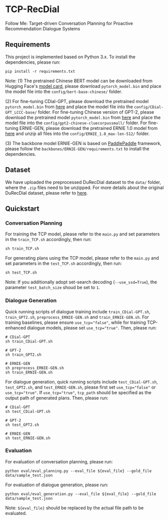 # TCP-RecDial
Follow Me: Target-driven Conversation Planning for Proactive Recommendation Dialogue Systems


## Requirements
This project is implemented based on Python 3.x. To install the dependencies, please run:
```
pip install -r requirements.txt
```
Note: (1) The pretrained Chinese BERT model can be downloaded from Hugging Face's [model card](https://huggingface.co/bert-base-chinese/tree/main), please download `pytorch_model.bin` and place the model file into the `config/bert-base-chinese/` folder. 

(2) For fine-tuning CDial-GPT, please download the pretrained model `pytorch_model.bin` from [here](https://huggingface.co/thu-coai/CDial-GPT_LCCC-base/tree/main) and place the model file into the `config/CDial-GPT_LCCC-base/` folder. For fine-tuning Chinese version of GPT-2, please download the pretrained model `pytorch_model.bin` from [here](https://huggingface.co/uer/gpt2-chinese-cluecorpussmall/tree/main) and place the model file into the `config/gpt2-chinese-cluecorpussmall/` folder. For fine-tuning ERNIE-GEN, please download the pretrained ERNIE 1.0 model from [here](https://ernie.bj.bcebos.com/ERNIE_1.0_max-len-512.tar.gz) and unzip all files into the `config/ERNIE_1.0_max-len-512/` folder.

(3) The backbone model ERNIE-GEN is based on [PaddlePaddle](https://www.paddlepaddle.org.cn/) framework, please follow the `backbones/ERNIE-GEN/requirements.txt` to install the dependencies.


## Dataset
We have uploaded the preprocessed DuRecDial dataset to the `data/` folder, where the `.zip` files need to be unzipped. For more details about the original DuRecDial dataset, please refer to [here](https://github.com/PaddlePaddle/Research/tree/master/NLP/ACL2020-DuRecDial).

## Quickstart

### Conversation Planning

For training the TCP model, please refer to the `main.py` and set parameters in the `train_TCP.sh` accordingly, then run:
```
sh train_TCP.sh
```

For generating plans using the TCP model, please refer to the `main.py` and set parameters in the `test_TCP.sh` accordingly, then run:
```
sh test_TCP.sh
```
Note: If you additionally adopt set-search decoding (`--use_ssd=True`), the parameter `test_batch_size` shoud be set to `1`.


### Dialogue Generation

Quick running scripts of dialogue training include `train_CDial-GPT.sh`, `train_GPT2.sh`, `preprocess_ERNIE-GEN.sh` and `train_ERNIE-GEN.sh`.
For training baselines, please ensure `use_tcp="false"`, while for training TCP-enhanced dialogue models, please set `use_tcp="true"`. Then, please run:
```
# CDial-GPT
sh train_CDial-GPT.sh

# GPT-2
sh train_GPT2.sh

# ERNIE-GEN
sh preprocess_ERNIE-GEN.sh
sh train_ERNIE-GEN.sh
```

For dialogue generation, quick running scripts include `test_CDial-GPT.sh`, `test_GPT2.sh`, and `test_ERNIE-GEN.sh`, please first set `use_tcp="false"` or `use_tcp="true"`. If `use_tcp="true"`, `tcp_path` should be specified as the output path of generated plans. Then, please run:
```
# CDial-GPT
sh test_CDial-GPT.sh

# GPT-2
sh test_GPT2.sh

# ERNIE-GEN
sh test_ERNIE-GEN.sh
```

### Evaluation
For evaluation of conversation planning, please run:
```
python eval/eval_planning.py --eval_file ${eval_file} --gold_file data/sample_test.json
```

For evaluation of dialogue generation, please run:
```
python eval/eval_generation.py --eval_file ${eval_file} --gold_file data/sample_test.json
```
Note: `${eval_file}` should be replaced by the actual file path to be evaluated.

